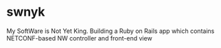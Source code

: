 # swnyk
My SoftWare is Not Yet King. Building a Ruby on Rails app which contains NETCONF-based NW controller and front-end view
